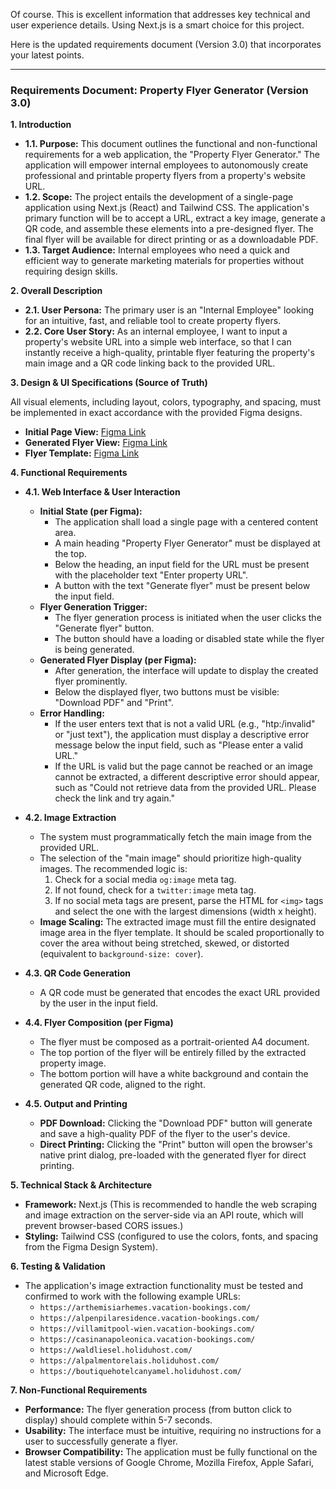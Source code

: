 Of course. This is excellent information that addresses key technical and user experience details. Using Next.js is a smart choice for this project.

Here is the updated requirements document (Version 3.0) that incorporates your latest points.

***

### **Requirements Document: Property Flyer Generator (Version 3.0)**

**1. Introduction**

*   **1.1. Purpose:** This document outlines the functional and non-functional requirements for a web application, the "Property Flyer Generator." The application will empower internal employees to autonomously create professional and printable property flyers from a property's website URL.
*   **1.2. Scope:** The project entails the development of a single-page application using Next.js (React) and Tailwind CSS. The application's primary function will be to accept a URL, extract a key image, generate a QR code, and assemble these elements into a pre-designed flyer. The final flyer will be available for direct printing or as a downloadable PDF.
*   **1.3. Target Audience:** Internal employees who need a quick and efficient way to generate marketing materials for properties without requiring design skills.

**2. Overall Description**

*   **2.1. User Persona:** The primary user is an "Internal Employee" looking for an intuitive, fast, and reliable tool to create property flyers.
*   **2.2. Core User Story:** As an internal employee, I want to input a property's website URL into a simple web interface, so that I can instantly receive a high-quality, printable flyer featuring the property's main image and a QR code linking back to the provided URL.

**3. Design & UI Specifications (Source of Truth)**

All visual elements, including layout, colors, typography, and spacing, must be implemented in exact accordance with the provided Figma designs.

*   **Initial Page View:** [Figma Link](https://www.figma.com/design/YrNFBXfdVAlcPtGMAFZhLI/Figma-MCP---AI-training?node-id=17-256&t=wA6iAcQ8foSnM0To-11)
*   **Generated Flyer View:** [Figma Link](https://www.figma.com/design/YrNFBXfdVAlcPtGMAFZhLI/Figma-MCP---AI-training?node-id=16-122&t=wA6iAcQ8foSnM0To-11)
*   **Flyer Template:** [Figma Link](https://www.figma.com/design/YrNFBXfdVAlcPtGMAFZhLI/Figma-MCP---AI-training?node-id=14-202&t=wA6iAcQ8foSnM0To-11)

**4. Functional Requirements**

*   **4.1. Web Interface & User Interaction**
    *   **Initial State (per Figma):**
        *   The application shall load a single page with a centered content area.
        *   A main heading "Property Flyer Generator" must be displayed at the top.
        *   Below the heading, an input field for the URL must be present with the placeholder text "Enter property URL".
        *   A button with the text "Generate flyer" must be present below the input field.
    *   **Flyer Generation Trigger:**
        *   The flyer generation process is initiated when the user clicks the "Generate flyer" button.
        *   The button should have a loading or disabled state while the flyer is being generated.
    *   **Generated Flyer Display (per Figma):**
        *   After generation, the interface will update to display the created flyer prominently.
        *   Below the displayed flyer, two buttons must be visible: "Download PDF" and "Print".
    *   **Error Handling:**
        *   If the user enters text that is not a valid URL (e.g., "htp:/invalid" or "just text"), the application must display a descriptive error message below the input field, such as "Please enter a valid URL."
        *   If the URL is valid but the page cannot be reached or an image cannot be extracted, a different descriptive error should appear, such as "Could not retrieve data from the provided URL. Please check the link and try again."

*   **4.2. Image Extraction**
    *   The system must programmatically fetch the main image from the provided URL.
    *   The selection of the "main image" should prioritize high-quality images. The recommended logic is:
        1.  Check for a social media `og:image` meta tag.
        2.  If not found, check for a `twitter:image` meta tag.
        3.  If no social meta tags are present, parse the HTML for `<img>` tags and select the one with the largest dimensions (width x height).
    *   **Image Scaling:** The extracted image must fill the entire designated image area in the flyer template. It should be scaled proportionally to cover the area without being stretched, skewed, or distorted (equivalent to `background-size: cover`).

*   **4.3. QR Code Generation**
    *   A QR code must be generated that encodes the exact URL provided by the user in the input field.

*   **4.4. Flyer Composition (per Figma)**
    *   The flyer must be composed as a portrait-oriented A4 document.
    *   The top portion of the flyer will be entirely filled by the extracted property image.
    *   The bottom portion will have a white background and contain the generated QR code, aligned to the right.

*   **4.5. Output and Printing**
    *   **PDF Download:** Clicking the "Download PDF" button will generate and save a high-quality PDF of the flyer to the user's device.
    *   **Direct Printing:** Clicking the "Print" button will open the browser's native print dialog, pre-loaded with the generated flyer for direct printing.

**5. Technical Stack & Architecture**

*   **Framework:** Next.js (This is recommended to handle the web scraping and image extraction on the server-side via an API route, which will prevent browser-based CORS issues.)
*   **Styling:** Tailwind CSS (configured to use the colors, fonts, and spacing from the Figma Design System).

**6. Testing & Validation**

*   The application's image extraction functionality must be tested and confirmed to work with the following example URLs:
    *   `https://arthemisiarhemes.vacation-bookings.com/`
    *   `https://alpenpilaresidence.vacation-bookings.com/`
    *   `https://villamitpool-wien.vacation-bookings.com/`
    *   `https://casinanapoleonica.vacation-bookings.com/`
    *   `https://waldliesel.holiduhost.com/`
    *   `https://alpalmentorelais.holiduhost.com/`
    *   `https://boutiquehotelcanyamel.holiduhost.com/`

**7. Non-Functional Requirements**

*   **Performance:** The flyer generation process (from button click to display) should complete within 5-7 seconds.
*   **Usability:** The interface must be intuitive, requiring no instructions for a user to successfully generate a flyer.
*   **Browser Compatibility:** The application must be fully functional on the latest stable versions of Google Chrome, Mozilla Firefox, Apple Safari, and Microsoft Edge.